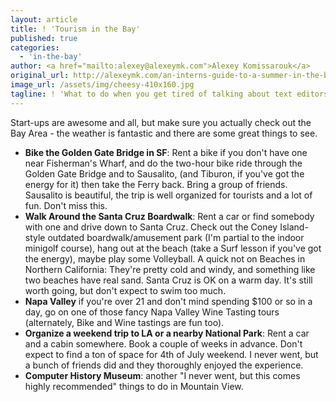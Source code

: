 ```yaml
---
layout: article
title: ! 'Tourism in the Bay'
published: true
categories:
  - 'in-the-bay'
author: <a href="mailto:alexey@alexeymk.com">Alexey Komissarouk</a>
original_url: http://alexeymk.com/an-interns-guide-to-a-summer-in-the-bay-area/
image_url: /assets/img/cheesy-410x160.jpg
tagline: ! 'What to do when you get tired of talking about text editors'
---
```


Start-ups are awesome and all, but make sure you actually check out the Bay Area - the weather is fantastic and there are some great things to see.

- **Bike the Golden Gate Bridge in SF**: Rent a bike if you don't have one near Fisherman's Wharf, and do the two-hour bike ride through the Golden Gate Bridge and to Sausalito, (and Tiburon, if you've got the energy for it) then take the Ferry back.  Bring a group of friends. Sausalito is beautiful, the trip is well organized for tourists and a lot of fun. Don't miss this.
- **Walk Around the Santa Cruz Boardwalk**: Rent a car or find somebody with one and drive down to Santa Cruz.  Check out the Coney Island-style outdated boardwalk/amusement park (I'm partial to the indoor minigolf course), hang out at the beach (take a Surf lesson if you've got the energy), maybe play some Volleyball. A quick not on Beaches in Northern California: They're pretty cold and windy, and something like two beaches have real sand. Santa Cruz is OK on a warm day.  It's still worth going, but don't expect to swim too much.
- **Napa Valley** if you're over 21 and don't mind spending $100 or so in a day, go on one of those fancy Napa Valley Wine Tasting tours (alternately, Bike and Wine tastings are fun too).
- **Organize a weekend trip to LA or a nearby National Park**: Rent a car and a cabin somewhere. Book a couple of weeks in advance. Don't expect to find a ton of space for 4th of July weekend. I never went, but a bunch of friends did and they thoroughly enjoyed the experience.
- **Computer History Museum**: another "I never went, but this comes highly recommended" things to do in Mountain View.
